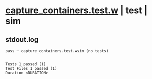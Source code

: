 # [capture_containers.test.w](../../../../../examples/tests/valid/capture_containers.test.w) | test | sim

## stdout.log
```log
pass ─ capture_containers.test.wsim (no tests)
 
 
Tests 1 passed (1)
Test Files 1 passed (1)
Duration <DURATION>
```

